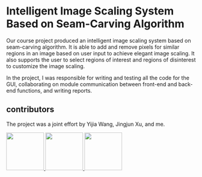 # Intelligent Image Scaling System Based on Seam-Carving Algorithm

Our course project produced an intelligent image scaling system based on seam-carving algorithm. It is able to add and remove pixels for similar regions in an image based on user input to achieve elegant image scaling. It also supports the user to select regions of interest and regions of disinterest to customize the image scaling.

In the project, I was responsible for writing and testing all the code for the GUI, collaborating on module communication between front-end and back-end functions, and writing reports.

## contributors
The project was a joint effort by Yijia Wang, Jingjun Xu, and me.

<a href="https://github.com/Wendy-Ying">
  <img src="https://avatars.githubusercontent.com/u/143325815?v=4" width="100" />
</a>

<a href="https://github.com/JingjunXu">
  <img src="https://avatars.githubusercontent.com/u/124910172?v=4"  width="100"/>
</a>

<a href="https://github.com/Jia-shao">
  <img src="https://avatars.githubusercontent.com/u/150415672?v=4"  width="100"/>
</a>
